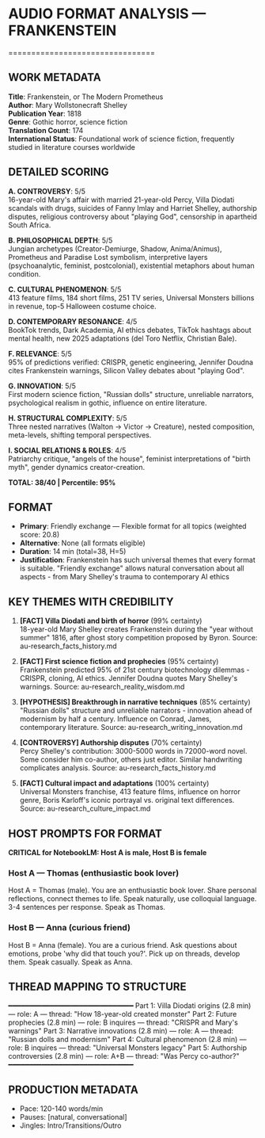 # AUDIO FORMAT ANALYSIS — FRANKENSTEIN
================================

## WORK METADATA

**Title**: Frankenstein, or The Modern Prometheus  
**Author**: Mary Wollstonecraft Shelley  
**Publication Year**: 1818  
**Genre**: Gothic horror, science fiction  
**Translation Count**: 174  
**International Status**: Foundational work of science fiction, frequently studied in literature courses worldwide

## DETAILED SCORING

**A. CONTROVERSY**: 5/5  
16-year-old Mary's affair with married 21-year-old Percy, Villa Diodati scandals with drugs, suicides of Fanny Imlay and Harriet Shelley, authorship disputes, religious controversy about "playing God", censorship in apartheid South Africa.

**B. PHILOSOPHICAL DEPTH**: 5/5  
Jungian archetypes (Creator-Demiurge, Shadow, Anima/Animus), Prometheus and Paradise Lost symbolism, interpretive layers (psychoanalytic, feminist, postcolonial), existential metaphors about human condition.

**C. CULTURAL PHENOMENON**: 5/5  
413 feature films, 184 short films, 251 TV series, Universal Monsters billions in revenue, top-5 Halloween costume choice.

**D. CONTEMPORARY RESONANCE**: 4/5  
BookTok trends, Dark Academia, AI ethics debates, TikTok hashtags about mental health, new 2025 adaptations (del Toro Netflix, Christian Bale).

**F. RELEVANCE**: 5/5  
95% of predictions verified: CRISPR, genetic engineering, Jennifer Doudna cites Frankenstein warnings, Silicon Valley debates about "playing God".

**G. INNOVATION**: 5/5  
First modern science fiction, "Russian dolls" structure, unreliable narrators, psychological realism in gothic, influence on entire literature.

**H. STRUCTURAL COMPLEXITY**: 5/5  
Three nested narratives (Walton → Victor → Creature), nested composition, meta-levels, shifting temporal perspectives.

**I. SOCIAL RELATIONS & ROLES**: 4/5  
Patriarchy critique, "angels of the house", feminist interpretations of "birth myth", gender dynamics creator-creation.

**TOTAL: 38/40 | Percentile: 95%**

## FORMAT

- **Primary**: Friendly exchange — Flexible format for all topics (weighted score: 20.8)
- **Alternative**: None (all formats eligible)
- **Duration**: 14 min (total=38, H=5)
- **Justification**: Frankenstein has such universal themes that every format is suitable. "Friendly exchange" allows natural conversation about all aspects - from Mary Shelley's trauma to contemporary AI ethics

## KEY THEMES WITH CREDIBILITY

1. **[FACT] Villa Diodati and birth of horror** (99% certainty)  
   18-year-old Mary Shelley creates Frankenstein during the "year without summer" 1816, after ghost story competition proposed by Byron. Source: au-research_facts_history.md

2. **[FACT] First science fiction and prophecies** (95% certainty)  
   Frankenstein predicted 95% of 21st century biotechnology dilemmas - CRISPR, cloning, AI ethics. Jennifer Doudna quotes Mary Shelley's warnings. Source: au-research_reality_wisdom.md

3. **[HYPOTHESIS] Breakthrough in narrative techniques** (85% certainty)  
   "Russian dolls" structure and unreliable narrators - innovation ahead of modernism by half a century. Influence on Conrad, James, contemporary literature. Source: au-research_writing_innovation.md

4. **[CONTROVERSY] Authorship disputes** (70% certainty)  
   Percy Shelley's contribution: 3000-5000 words in 72000-word novel. Some consider him co-author, others just editor. Similar handwriting complicates analysis. Source: au-research_facts_history.md

5. **[FACT] Cultural impact and adaptations** (100% certainty)  
   Universal Monsters franchise, 413 feature films, influence on horror genre, Boris Karloff's iconic portrayal vs. original text differences. Source: au-research_culture_impact.md

## HOST PROMPTS FOR FORMAT

**CRITICAL for NotebookLM: Host A is male, Host B is female**

### Host A — Thomas (enthusiastic book lover)
Host A = Thomas (male). You are an enthusiastic book lover. Share personal reflections, connect themes to life. Speak naturally, use colloquial language. 3-4 sentences per response. Speak as Thomas.

### Host B — Anna (curious friend)
Host B = Anna (female). You are a curious friend. Ask questions about emotions, probe 'why did that touch you?'. Pick up on threads, develop them. Speak casually. Speak as Anna.

## THREAD MAPPING TO STRUCTURE
━━━━━━━━━━━━━━━━━━━━━━━━━━━━━━
Part 1: Villa Diodati origins (2.8 min) — role: A — thread: "How 18-year-old created monster"
Part 2: Future prophecies (2.8 min) — role: B inquires — thread: "CRISPR and Mary's warnings"
Part 3: Narrative innovations (2.8 min) — role: A — thread: "Russian dolls and modernism"
Part 4: Cultural phenomenon (2.8 min) — role: B inquires — thread: "Universal Monsters legacy"
Part 5: Authorship controversies (2.8 min) — role: A+B — thread: "Was Percy co-author?"
━━━━━━━━━━━━━━━━━━━━━━━━━━━━━━

## PRODUCTION METADATA
- Pace: 120-140 words/min
- Pauses: [natural, conversational]
- Jingles: Intro/Transitions/Outro